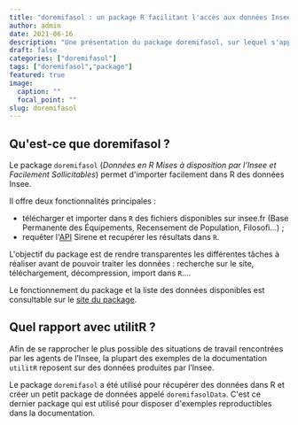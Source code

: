 ```yaml
---
title: "doremifasol : un package R facilitant l'accès aux données Insee"
author: admin
date: 2021-06-16
description: "Une présentation du package doremifasol, sur lequel s'appuie la documentation utilitR"
draft: false
categories: ["doremifasol"]
tags: ["doremifasol","package"]
featured: true
image:
  caption: ""
  focal_point: ""
slug: doremifasol
---
```


## Qu'est-ce que doremifasol ?

Le package `doremifasol` (_Données en R Mises à disposition par l’Insee et Facilement Sollicitables_) permet d'importer facilement dans R des données Insee.

Il offre deux fonctionnalités principales :

* télécharger et importer dans `R` des fichiers disponibles sur insee.fr (Base Permanente des Équipements, Recensement de Population, Filosofi...) ;
* requêter l'[API](https://api.insee.fr/catalogue) Sirene et recupérer les résultats dans `R`.

L'objectif du package est de rendre transparentes les différentes tâches à réaliser avant de pouvoir traiter les données : recherche sur le site, téléchargement, décompression, import dans `R`....

Le fonctionnement du package et la liste des données disponibles est consultable sur le [site du package](https://inseefrlab.github.io/doremifasol).

## Quel rapport avec utilitR ?

Afin de se rapprocher le plus possible des situations de travail rencontrées par les agents de l’Insee, la plupart des exemples de la documentation `utilitR` reposent sur des données produites par l’Insee.

Le package `doremifasol` a été utilisé pour récupérer des données dans R et créer un petit package de données appelé `doremifasolData`. C'est ce dernier package qui est utilisé pour disposer d'exemples reproductibles dans la documentation.
